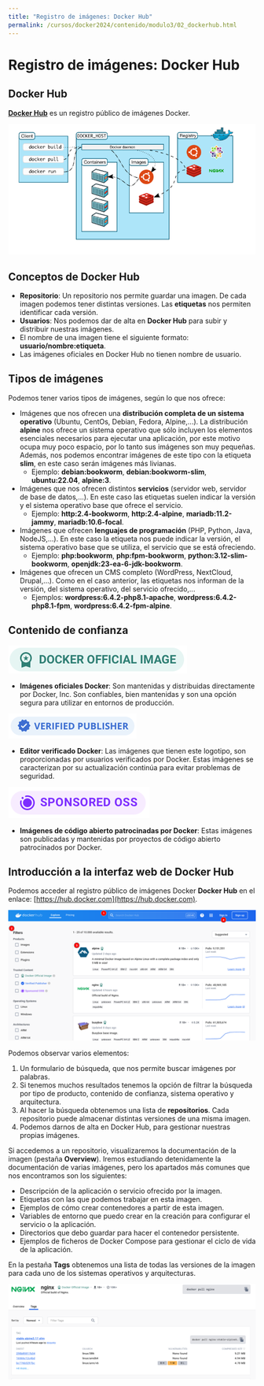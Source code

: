 ```yaml
---
title: "Registro de imágenes: Docker Hub"
permalink: /cursos/docker2024/contenido/modulo3/02_dockerhub.html
---
```

# Registro de imágenes: Docker Hub

## Docker Hub

[**Docker Hub**](https://hub.docker.com/) es un registro público de imágenes Docker.

![ ](img/docker2.png)

## Conceptos de Docker Hub

* **Repositorio**: Un repositorio nos permite guardar una imagen. De cada imagen podemos tener distintas versiones. Las **etiquetas** nos permiten identificar cada versión.
* **Usuarios**: Nos podemos dar de alta en **Docker Hub** para subir y distribuir nuestras imágenes.
* El nombre de una imagen tiene el siguiente formato: **usuario/nombre:etiqueta**.
* Las imágenes oficiales en Docker Hub no tienen nombre de usuario.

## Tipos de imágenes

Podemos tener varios tipos de imágenes, según lo que nos ofrece:

* Imágenes que nos ofrecen una **distribución completa de un sistema operativo** (Ubuntu, CentOs, Debian, Fedora, Alpine,...). La distribución **alpine** nos ofrece un sistema operativo que sólo incluyen los elementos esenciales necesarios para ejecutar una aplicación, por este motivo ocupa muy poco espacio, por lo tanto sus imágenes son muy pequeñas. Además, nos podemos encontrar imágenes de este tipo con la etiqueta **slim**, en este caso serán imágenes más livianas.
    * Ejemplo: **debian:bookworm**, **debian:bookworm-slim**, **ubuntu:22.04**, **alpine:3**.
* Imágenes que nos ofrecen distintos **servicios** (servidor web, servidor de base de datos,...). En este caso las etiquetas suelen indicar la versión y el sistema operativo base que ofrece el servicio.
    * Ejemplo: **http:2.4-bookworm**, **http:2.4-alpine**, **mariadb:11.2-jammy**, **mariadb:10.6-focal**.
* Imágenes que ofrecen **lenguajes de programación** (PHP, Python, Java, NodeJS,...). En este caso la etiqueta nos puede indicar la versión, el sistema operativo base que se utiliza, el servicio que se está ofreciendo.
    * Ejemplo: **php:bookworm**, **php:fpm-bookworm**, **python:3.12-slim-bookworm**, **openjdk:23-ea-6-jdk-bookworm**.
* Imágenes que ofrecen un CMS completo (WordPress, NextCloud, Drupal,...). Como en el caso anterior, las etiquetas nos informan de la versión, del sistema operativo, del servicio ofrecido,...
    * Ejemplos: **wordpress:6.4.2-php8.1-apache**, **wordpress:6.4.2-php8.1-fpm**, **wordpress:6.4.2-fpm-alpine**.


## Contenido de confianza

![ ](img/official-image-badge-iso.png)

* **Imágenes oficiales Docker**: Son mantenidas y distribuidas directamente por Docker, Inc. Son confiables, bien mantenidas y son una opción segura para utilizar en entornos de producción.

![ ](img/verified-publisher-badge-iso.png)

* **Editor verificado Docker**: Las imágenes que tienen este logotipo, son proporcionadas por usuarios verificados por Docker. Estas imágenes se caracterizan por su actualización continúa para evitar problemas de seguridad.

![ ](img/sponsored-badge-iso.png)

* **Imágenes de código abierto patrocinadas por Docker**: Estas imágenes son publicadas y mantenidas por proyectos de código abierto patrocinados por Docker.

## Introducción a la interfaz web de Docker Hub

Podemos acceder al registro público de imágenes Docker **Docker Hub** en el enlace: [https://hub.docker.com](https://hub.docker.com).

![ ](img/dockerhub.png)

Podemos observar varios elementos:

1. Un formulario de búsqueda, que nos permite buscar imágenes por palabras.
2. Si tenemos muchos resultados tenemos la opción de filtrar la búsqueda por tipo de producto, contenido de confianza, sistema operativo y arquitectura.
3. Al hacer la búsqueda obtenemos una lista de **repositorios**. Cada repositorio puede almacenar distintas versiones de una misma imagen.
4. Podemos darnos de alta en Docker Hub, para gestionar nuestras propias imágenes. 

Si accedemos a un repositorio, visualizaremos la documentación de la imagen (pestaña **Overview**). Iremos estudiando detenidamente la documentación de varias imágenes, pero los apartados más comunes que nos encontramos son los siguientes:

* Descripción de la aplicación o servicio ofrecido por la imagen.
* Etiquetas con las que podemos trabajar en esta imagen.
* Ejemplos de cómo crear contenedores a partir de esta imagen.
* Variables de entorno que puedo crear en la creación para configurar el servicio o la aplicación.
* Directorios que debo guardar para hacer el contenedor persistente.
* Ejemplos de ficheros de Docker Compose para gestionar el ciclo de vida de la aplicación.

En la pestaña **Tags** obtenemos una lista de todas las versiones de la imagen para cada uno de los sistemas operativos y arquitecturas.

![ ](img/dockerhub2.png)

